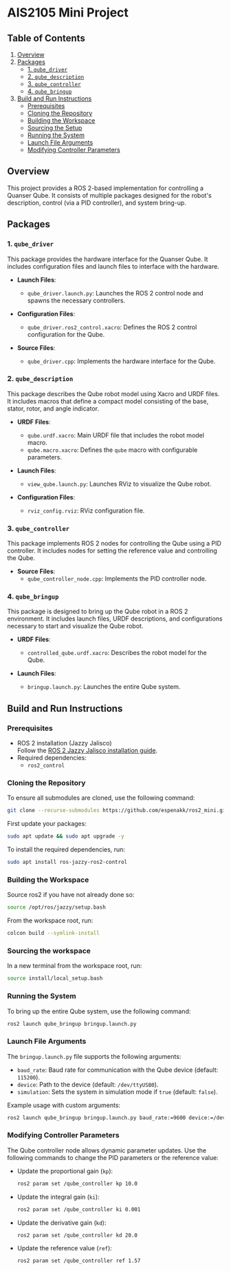# AIS2105 Mini Project

## Table of Contents
1. [Overview](#overview)
2. [Packages](#packages)
   - [1. `qube_driver`](#1-qube_driver)
   - [2. `qube_description`](#2-qube_description)
   - [3. `qube_controller`](#3-qube_controller)
   - [4. `qube_bringup`](#5-qube_bringup)
3. [Build and Run Instructions](#build-and-run-instructions)
   - [Prerequisites](#prerequisites)
   - [Cloning the Repository](#cloning-the-repository)
   - [Building the Workspace](#building-the-workspace)
   - [Sourcing the Setup](#sourcing-the-workspace)
   - [Running the System](#running-the-system)
   - [Launch File Arguments](#launch-file-arguments)
   - [Modifying Controller Parameters](#modifying-controller-parameters)

## Overview

This project provides a ROS 2-based implementation for controlling a Quanser Qube. It consists of multiple packages designed for the robot's description, control (via a PID controller), and system bring-up.

## Packages

### 1. `qube_driver`
This package provides the hardware interface for the Quanser Qube. It includes configuration files and launch files to interface with the hardware.

- **Launch Files**:  
  - `qube_driver.launch.py`: Launches the ROS 2 control node and spawns the necessary controllers.
  
- **Configuration Files**:  
  - `qube_driver.ros2_control.xacro`: Defines the ROS 2 control configuration for the Qube.

- **Source Files**:  
  - `qube_driver.cpp`: Implements the hardware interface for the Qube.

### 2. `qube_description`
This package describes the Qube robot model using Xacro and URDF files. It includes macros that define a compact model consisting of the base, stator, rotor, and angle indicator.

- **URDF Files**:  
  - `qube.urdf.xacro`: Main URDF file that includes the robot model macro.
  - `qube.macro.xacro`: Defines the `qube` macro with configurable parameters.

- **Launch Files**:  
  - `view_qube.launch.py`: Launches RViz to visualize the Qube robot.

- **Configuration Files**:  
  - `rviz_config.rviz`: RViz configuration file.

### 3. `qube_controller`
This package implements ROS 2 nodes for controlling the Qube using a PID controller. It includes nodes for setting the reference value and controlling the Qube.

- **Source Files**:  
  - `qube_controller_node.cpp`: Implements the PID controller node.

### 4. `qube_bringup`
This package is designed to bring up the Qube robot in a ROS 2 environment. It includes launch files, URDF descriptions, and configurations necessary to start and visualize the Qube robot.

- **URDF Files**:  
  - `controlled_qube.urdf.xacro`: Describes the robot model for the Qube.

- **Launch Files**:  
  - `bringup.launch.py`: Launches the entire Qube system.

## Build and Run Instructions

### Prerequisites
- ROS 2 installation (Jazzy Jalisco)  
  Follow the [ROS 2 Jazzy Jalisco installation guide](https://docs.ros.org/en/jazzy/Installation/Ubuntu-Install-Debs.html).
- Required dependencies:  
  - `ros2_control`

### Cloning the Repository
To ensure all submodules are cloned, use the following command:
```bash
git clone --recurse-submodules https://github.com/espenakk/ros2_mini.git
```
First update your packages:
```bash
sudo apt update && sudo apt upgrade -y
```
To install the required dependencies, run:
```bash
sudo apt install ros-jazzy-ros2-control
```

### Building the Workspace
Source ros2 if you have not already done so:
```bash
source /opt/ros/jazzy/setup.bash
```
From the workspace root, run:
```bash
colcon build --symlink-install
```

### Sourcing the workspace
In a new terminal from the workspace root, run:
```bash
source install/local_setup.bash
```

### Running the System
To bring up the entire Qube system, use the following command:
```bash
ros2 launch qube_bringup bringup.launch.py
```

### Launch File Arguments
The `bringup.launch.py` file supports the following arguments:

- `baud_rate`: Baud rate for communication with the Qube device (default: `115200`).
- `device`: Path to the device (default: `/dev/ttyUSB0`).
- `simulation`: Sets the system in simulation mode if `true` (default: `false`).

Example usage with custom arguments:
```bash
ros2 launch qube_bringup bringup.launch.py baud_rate:=9600 device:=/dev/ttyUSB1 simulation:=true
```

### Modifying Controller Parameters
The Qube controller node allows dynamic parameter updates. Use the following commands to change the PID parameters or the reference value:

- Update the proportional gain (`kp`):
  ```bash
  ros2 param set /qube_controller kp 10.0
  ```

- Update the integral gain (`ki`):
  ```bash
  ros2 param set /qube_controller ki 0.001
  ```

- Update the derivative gain (`kd`):
  ```bash
  ros2 param set /qube_controller kd 20.0
  ```

- Update the reference value (`ref`):
  ```bash
  ros2 param set /qube_controller ref 1.57
  ```
